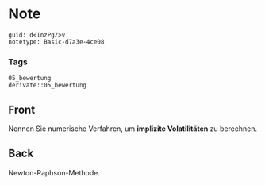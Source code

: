 # Note
```
guid: d<InzPgZ>v
notetype: Basic-d7a3e-4ce08
```

### Tags
```
05_bewertung
derivate::05_bewertung
```

## Front
Nennen Sie numerische Verfahren, um <b>implizite Volatilitäten</b>
zu berechnen.

## Back
Newton-Raphson-Methode.
